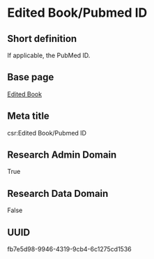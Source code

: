 # Edited Book/Pubmed ID
## Short definition
If applicable, the PubMed ID.
## Base page
[Edited Book](../../Objects/Edited%20Book.md)
## Meta title
csr:Edited Book/Pubmed ID
## Research Admin Domain
True
## Research Data Domain
False
## UUID
fb7e5d98-9946-4319-9cb4-6c1275cd1536
